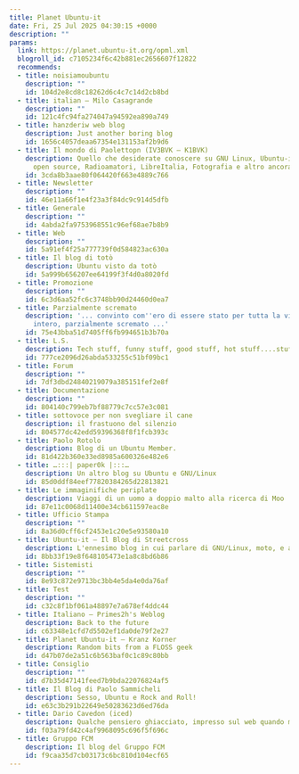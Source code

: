 ```yaml
---
title: Planet Ubuntu-it
date: Fri, 25 Jul 2025 04:30:15 +0000
description: ""
params:
  link: https://planet.ubuntu-it.org/opml.xml
  blogroll_id: c7105234f6c42b881ec2656607f12822
  recommends:
  - title: noisiamoubuntu
    description: ""
    id: 104d2e8cd8c18262d6c4c7c14d2cb8bd
  - title: italian – Milo Casagrande
    description: ""
    id: 121c4fc94fa274047a94592ea890a749
  - title: hanzderiw web blog
    description: Just another boring blog
    id: 1656c4057deaa67354e131153af2b9d6
  - title: Il mondo di Paolettopn (IV3BVK – K1BVK)
    description: Quello che desiderate conoscere su GNU Linux, Ubuntu-it, software
      open source, Radioamatori, LibreItalia, Fotografia e altro ancora...
    id: 3cda8b3aae80f064420f663e4889c766
  - title: Newsletter
    description: ""
    id: 46e11a66f1e4f23a3f84dc9c914d5dfb
  - title: Generale
    description: ""
    id: 4abda2fa9753968551c96ef68ae7b8b9
  - title: Web
    description: ""
    id: 5a91ef4f25a777739f0d584823ac630a
  - title: Il blog di totò
    description: Ubuntu visto da totò
    id: 5a999b656207ee64199f3f4d0a8020fd
  - title: Promozione
    description: ""
    id: 6c3d6aa52fc6c3748bb90d24460d0ea7
  - title: Parzialmente scremato
    description: '... convinto com''ero di essere stato per tutta la vita invece che
      intero, parzialmente scremato ...'
    id: 75e43bba51d7405ff6fb994651b3b70a
  - title: L.S.
    description: Tech stuff, funny stuff, good stuff, hot stuff....stuff.
    id: 777ce2096d26abda533255c51bf09bc1
  - title: Forum
    description: ""
    id: 7df3dbd24840219079a385151fef2e8f
  - title: Documentazione
    description: ""
    id: 804140c799eb7bf88779c7cc57e3c081
  - title: sottovoce per non svegliare il cane
    description: il frastuono del silenzio
    id: 804577dc42edd59396368f8f1fcb393c
  - title: Paolo Rotolo
    description: Blog di un Ubuntu Member.
    id: 81d422b360e33ed8985a600326e482e6
  - title: …:::| paper0k |:::…
    description: Un altro blog su Ubuntu e GNU/Linux
    id: 85d0ddf84eef77820384265d22813821
  - title: Le immaginifiche periplate
    description: Viaggi di un uomo a doppio malto alla ricerca di Moo
    id: 87e11c0068d11400e34cb611597eac8e
  - title: Ufficio Stampa
    description: ""
    id: 8a36d0cff6cf2453e1c20e5e93580a10
  - title: Ubuntu-it – Il Blog di Streetcross
    description: L'ennesimo blog in cui parlare di GNU/Linux, moto, e altro
    id: 8bb33f19e8f648105473e1a8c8bd6b86
  - title: Sistemisti
    description: ""
    id: 8e93c872e9713bc3bb4e5da4e0da76af
  - title: Test
    description: ""
    id: c32c8f1bf061a48897e7a678ef4ddc44
  - title: Italiano – Primes2h's Weblog
    description: Back to the future
    id: c63348e1cfd7d5502ef1da0de79f2e27
  - title: Planet Ubuntu-it – Kranz Korner
    description: Random bits from a FLOSS geek
    id: d47b07de2a51c6b563baf0c1c89c80bb
  - title: Consiglio
    description: ""
    id: d7b35d47141feed7b9bda22076824af5
  - title: Il Blog di Paolo Sammicheli
    description: Sesso, Ubuntu e Rock and Roll!
    id: e63c3b291b22649e50283623d6ed76da
  - title: Dario Cavedon (iced)
    description: Qualche pensiero ghiacciato, impresso sul web quando me ne ricordo.
    id: f03a79fd42c4af9968095c696f5f696c
  - title: Gruppo FCM
    description: Il blog del Gruppo FCM
    id: f9caa35d7cb03173c6bc810d104ecf65
---
```

